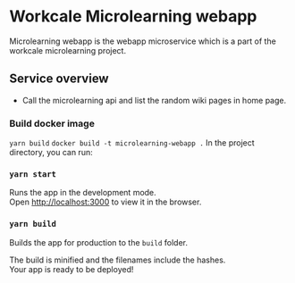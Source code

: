 # Workcale Microlearning webapp

Microlearning webapp is the webapp microservice which is a part of the workcale microlearning project.

## Service overview

- Call the microlearning api and list the random wiki pages in home page.
  
### Build docker image

`yarn build`
`docker build -t microlearning-webapp .`
In the project directory, you can run:

### `yarn start`

Runs the app in the development mode.<br />
Open [http://localhost:3000](http://localhost:3000) to view it in the browser.

### `yarn build`

Builds the app for production to the `build` folder.<br />

The build is minified and the filenames include the hashes.<br />
Your app is ready to be deployed!